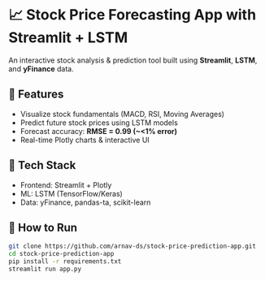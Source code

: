 # 📈 Stock Price Forecasting App with Streamlit + LSTM

An interactive stock analysis & prediction tool built using **Streamlit**, **LSTM**, and **yFinance** data.

## 🚀 Features

- Visualize stock fundamentals (MACD, RSI, Moving Averages)
- Predict future stock prices using LSTM models
- Forecast accuracy: **RMSE = 0.99 (~<1% error)**
- Real-time Plotly charts & interactive UI

## 🧠 Tech Stack

- Frontend: Streamlit + Plotly
- ML: LSTM (TensorFlow/Keras)
- Data: yFinance, pandas-ta, scikit-learn

## 🔧 How to Run

```bash
git clone https://github.com/arnav-ds/stock-price-prediction-app.git
cd stock-price-prediction-app
pip install -r requirements.txt
streamlit run app.py
